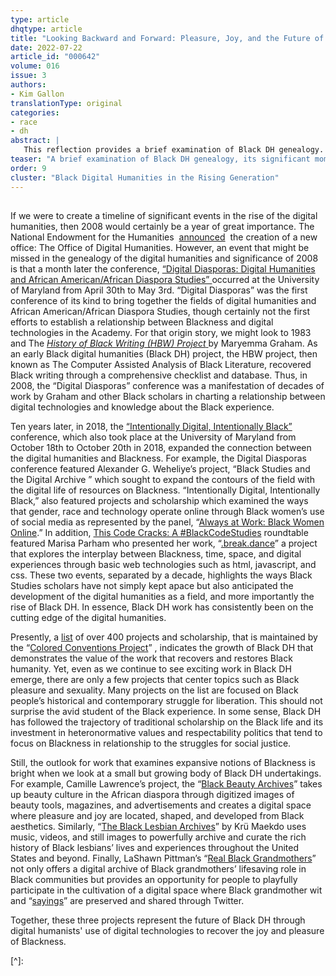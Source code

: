 ```yaml
---
type: article
dhqtype: article
title: "Looking Backward and Forward: Pleasure, Joy, and the Future of Black DH"
date: 2022-07-22
article_id: "000642"
volume: 016
issue: 3
authors:
- Kim Gallon
translationType: original
categories:
- race
- dh
abstract: |
   This reflection provides a brief examination of Black DH genealogy. Focusing on a set of significant moments and events in the origin of Black DH provides an opportunity to showcase how it has been central to the development of the broader digital humanities field. Moreover, this select survey of Black DH reveals a pattern of work that utilizes a technology of recovery to restore the humanity of Black people through digital projects that center social justice but neglect joy and pleasure.
teaser: "A brief examination of Black DH genealogy, its significant momements and events."
order: 9
cluster: "Black Digital Humanities in the Rising Generation"
---
```

  
  

## 
  
If we were to create a timeline of significant events in the rise of the digital humanities, then 2008 would certainly be a year of great importance. The National Endowment for the Humanities  [announced](https://www.neh.gov/divisions/odh/dhi-now-odh)  the creation of a new office: The Office of Digital Humanities. However, an event that might be missed in the genealogy of the digital humanities and significance of 2008 is that a month later the conference, [ “Digital Diasporas: Digital Humanities and African American/African Diaspora Studies” ](https://archive.mith.umd.edu/diaspora2008/) occurred at the University of Maryland from April 30th to May 3rd.  “Digital Diasporas”  was the first conference of its kind to bring together the fields of digital humanities and African American/African Diaspora Studies, though certainly not the first efforts to establish a relationship between Blackness and digital technologies in the Academy. For that origin story, we might look to 1983 and The [ _History of Black Writing (HBW) Project_ ](https://hbw.ku.edu/) by Maryemma Graham. As an early Black digital humanities (Black DH) project, the HBW project, then known as The Computer Assisted Analysis of Black Literature, recovered Black writing through a comprehensive checklist and database. Thus, in 2008, the  “Digital Diasporas”  conference was a manifestation of decades of work by Graham and other Black scholars in charting a relationship between digital technologies and knowledge about the Black experience.
  
Ten years later, in 2018, the [ “Intentionally Digital, Intentionally Black” ](https://arhu.umd.edu/events/conference-intentionally-digital-intentionally-black) conference, which also took place at the University of Maryland from October 18th to October 20th in 2018, expanded the connection between the digital humanities and Blackness. For example, the Digital Diasporas conference featured Alexander G. Weheliye’s project,  “Black Studies and the Digital Archive ”  which sought to expand the contours of the field with the digital life of resources on Blackness.  “Intentionally Digital, Intentionally Black,”  also featured projects and scholarship which examined the ways that gender, race and technology operate online through Black women’s use of social media as represented by the panel,  “[Always at Work: Black Women Online](https://www.youtube.com/watch?v=GR0f-V4VQqA).”  In addition, [This Code Cracks: A #BlackCodeStudies](https://www.youtube.com/watch?v=qhOvS4y3dtU) roundtable featured Marisa Parham who presented her work,  “[.break.dance](https://mp285.com/sections/portfolio/)”  a project that explores the interplay between Blackness, time, space, and digital experiences through basic web technologies such as html, javascript, and css. These two events, separated by a decade, highlights the ways Black Studies scholars have not simply kept apace but also anticipated the development of the digital humanities as a field, and more importantly the rise of Black DH. In essence, Black DH work has consistently been on the cutting edge of the digital humanities.
  
Presently, a [ list](https://docs.google.com/document/d/1rZwucjyAAR7QiEZl238_hhRPXo5-UKXt2_KCrwPZkiQ/edit) of over 400 projects and scholarship, that is maintained by the  “[Colored Conventions Project](https://coloredconventions.org/)” , indicates the growth of Black DH that demonstrates the value of the work that recovers and restores Black humanity. Yet, even as we continue to see exciting work in Black DH emerge, there are only a few projects that center topics such as Black pleasure and sexuality. Many projects on the list are focused on Black people’s historical and contemporary struggle for liberation. This should not surprise the avid student of the Black experience. In some sense, Black DH has followed the trajectory of traditional scholarship on the Black life and its investment in heteronormative values and respectability politics that tend to focus on Blackness in relationship to the struggles for social justice.
  
Still, the outlook for work that examines expansive notions of Blackness is bright when we look at a small but growing body of Black DH undertakings. For example, Camille Lawrence’s project, the  “[Black Beauty Archives](https://www.blackbeautyarchives.org/)”  takes up beauty culture in the African diaspora through digitized images of beauty tools, magazines, and advertisements and creates a digital space where pleasure and joy are located, shaped, and developed from Black aesthetics. Similarly,  “[The Black Lesbian Archives](https://www.blacklesbianarchives.com/)”  by Krü Maekdo uses music, videos, and still images to powerfully archive and curate the rich history of Black lesbians’ lives and experiences throughout the United States and beyond. Finally, LaShawn Pittman’s  “[Real Black Grandmothers](https://realblackgrandmothers.com/)” not only offers a digital archive of Black grandmothers’ lifesaving role in Black communities but provides an opportunity for people to playfully participate in the cultivation of a digital space where Black grandmother wit and  “[sayings](https://realblackgrandmothers.com/her-sayings/)”  are preserved and shared through Twitter. 
  
Together, these three projects represent the future of Black DH through digital humanists' use of digital technologies to recover the joy and pleasure of Blackness. 

    
[^]:   